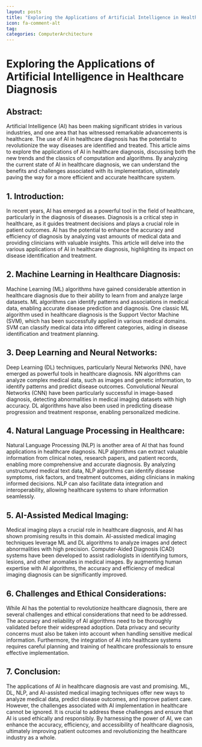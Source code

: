```yaml
---
layout: posts
title: "Exploring the Applications of Artificial Intelligence in Healthcare Diagnosis"
icon: fa-comment-alt
tag:      
categories: ComputerArchitecture
---
```



# Exploring the Applications of Artificial Intelligence in Healthcare Diagnosis

## Abstract:
Artificial Intelligence (AI) has been making significant strides in various industries, and one area that has witnessed remarkable advancements is healthcare. The use of AI in healthcare diagnosis has the potential to revolutionize the way diseases are identified and treated. This article aims to explore the applications of AI in healthcare diagnosis, discussing both the new trends and the classics of computation and algorithms. By analyzing the current state of AI in healthcare diagnosis, we can understand the benefits and challenges associated with its implementation, ultimately paving the way for a more efficient and accurate healthcare system.

## 1. Introduction:
In recent years, AI has emerged as a powerful tool in the field of healthcare, particularly in the diagnosis of diseases. Diagnosis is a critical step in healthcare, as it guides treatment decisions and plays a crucial role in patient outcomes. AI has the potential to enhance the accuracy and efficiency of diagnosis by analyzing vast amounts of medical data and providing clinicians with valuable insights. This article will delve into the various applications of AI in healthcare diagnosis, highlighting its impact on disease identification and treatment.

## 2. Machine Learning in Healthcare Diagnosis:
Machine Learning (ML) algorithms have gained considerable attention in healthcare diagnosis due to their ability to learn from and analyze large datasets. ML algorithms can identify patterns and associations in medical data, enabling accurate disease prediction and diagnosis. One classic ML algorithm used in healthcare diagnosis is the Support Vector Machine (SVM), which has been successfully applied in various medical domains. SVM can classify medical data into different categories, aiding in disease identification and treatment planning.

## 3. Deep Learning and Neural Networks:
Deep Learning (DL) techniques, particularly Neural Networks (NN), have emerged as powerful tools in healthcare diagnosis. NN algorithms can analyze complex medical data, such as images and genetic information, to identify patterns and predict disease outcomes. Convolutional Neural Networks (CNN) have been particularly successful in image-based diagnosis, detecting abnormalities in medical imaging datasets with high accuracy. DL algorithms have also been used in predicting disease progression and treatment response, enabling personalized medicine.

## 4. Natural Language Processing in Healthcare:
Natural Language Processing (NLP) is another area of AI that has found applications in healthcare diagnosis. NLP algorithms can extract valuable information from clinical notes, research papers, and patient records, enabling more comprehensive and accurate diagnosis. By analyzing unstructured medical text data, NLP algorithms can identify disease symptoms, risk factors, and treatment outcomes, aiding clinicians in making informed decisions. NLP can also facilitate data integration and interoperability, allowing healthcare systems to share information seamlessly.

## 5. AI-Assisted Medical Imaging:
Medical imaging plays a crucial role in healthcare diagnosis, and AI has shown promising results in this domain. AI-assisted medical imaging techniques leverage ML and DL algorithms to analyze images and detect abnormalities with high precision. Computer-Aided Diagnosis (CAD) systems have been developed to assist radiologists in identifying tumors, lesions, and other anomalies in medical images. By augmenting human expertise with AI algorithms, the accuracy and efficiency of medical imaging diagnosis can be significantly improved.

## 6. Challenges and Ethical Considerations:
While AI has the potential to revolutionize healthcare diagnosis, there are several challenges and ethical considerations that need to be addressed. The accuracy and reliability of AI algorithms need to be thoroughly validated before their widespread adoption. Data privacy and security concerns must also be taken into account when handling sensitive medical information. Furthermore, the integration of AI into healthcare systems requires careful planning and training of healthcare professionals to ensure effective implementation.

## 7. Conclusion:
The applications of AI in healthcare diagnosis are vast and promising. ML, DL, NLP, and AI-assisted medical imaging techniques offer new ways to analyze medical data, predict disease outcomes, and improve patient care. However, the challenges associated with AI implementation in healthcare cannot be ignored. It is crucial to address these challenges and ensure that AI is used ethically and responsibly. By harnessing the power of AI, we can enhance the accuracy, efficiency, and accessibility of healthcare diagnosis, ultimately improving patient outcomes and revolutionizing the healthcare industry as a whole.